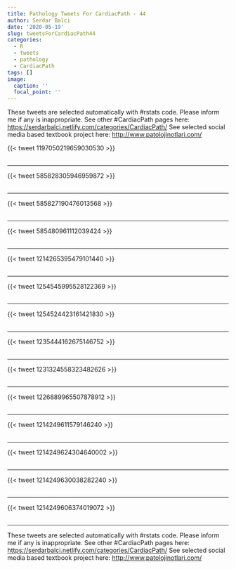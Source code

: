 ```yaml
---
title: Pathology Tweets For CardiacPath - 44
author: Serdar Balci
date: '2020-05-19'
slug: tweetsForCardiacPath44
categories:
  - R
  - tweets
  - pathology
  - CardiacPath
tags: []
image:
  caption: ''
  focal_point: ''
---
```



These tweets are selected automatically with #rstats code. Please inform me if any is inappropriate.
See other #CardiacPath pages here: https://serdarbalci.netlify.com/categories/CardiacPath/ 
See selected social media based textbook project here: http://www.patolojinotlari.com/

{{< tweet 1197050219659030530 >}}
<br>
<br>
<hr>
{{< tweet 585828305946959872 >}}
<br>
<br>
<hr>
{{< tweet 585827190476013568 >}}
<br>
<br>
<hr>
{{< tweet 585480961112039424 >}}
<br>
<br>
<hr>
{{< tweet 1214265395479101440 >}}
<br>
<br>
<hr>
{{< tweet 1254545995528122369 >}}
<br>
<br>
<hr>
{{< tweet 1254524423161421830 >}}
<br>
<br>
<hr>
{{< tweet 1235444162675146752 >}}
<br>
<br>
<hr>
{{< tweet 1231324558323482626 >}}
<br>
<br>
<hr>
{{< tweet 1226889965507878912 >}}
<br>
<br>
<hr>
{{< tweet 1214249611579146240 >}}
<br>
<br>
<hr>
{{< tweet 1214249624304640002 >}}
<br>
<br>
<hr>
{{< tweet 1214249630038282240 >}}
<br>
<br>
<hr>
{{< tweet 1214249606374019072 >}}
<br>
<br>
<hr>


These tweets are selected automatically with #rstats code. Please inform me if any is inappropriate.
See other #CardiacPath pages here: https://serdarbalci.netlify.com/categories/CardiacPath/ 
See selected social media based textbook project here: http://www.patolojinotlari.com/
